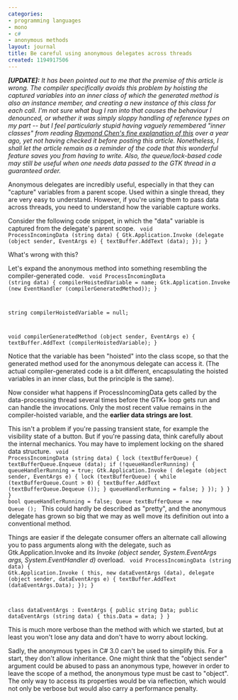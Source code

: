 ```yaml
---
categories:
- programming languages
- mono
- c#
- anonymous methods
layout: journal
title: Be careful using anonymous delegates across threads
created: 1194917506
---
```

<em><strong>[UPDATE]:</strong> It has been pointed out to me that the premise of this article is wrong. The compiler specifically avoids this problem by hoisting the captured variables into an inner class of which the generated method is also an instance member, and creating a new instance of this class for each call. I'm not sure what bug I ran into that causes the behaviour I denounced, or whether it was simply sloppy handling of reference types on my part -- but I feel particularly stupid having vaguely remembered "inner classes" from reading <a href="http://blogs.msdn.com/oldnewthing/archive/2006/08/02/686456.aspx">Raymond Chen's fine explanation of this</a> over a year ago, yet not having checked it before posting this article. Nonetheless, I shall let the article remain as a reminder of the code that this wonderful feature saves you from having to write. Also, the queue/lock-based code may still be useful when one needs data passed to the GTK thread in a guaranteed order. </em>

Anonymous delegates are incredibly useful, especially in that they can "capture" variables from a parent scope. Used within a single thread, they are very easy to understand. However, if you're using them to pass data across threads, you need to understand how the variable capture works.

Consider the following code snippet, in which the "data" variable is captured from the delegate's parent scope.
<code lang="csharp">
void ProcessIncomingData (string data)
{
	Gtk.Application.Invoke (delegate (object sender, EventArgs e) {
			textBuffer.AddText (data);
		});
}
</code>

What's wrong with this?
<!--break-->
Let's expand the anonymous method into something resembling the compiler-generated code.
<code lang="csharp">
void ProcessIncomingData (string data)
{
	compilerHoistedVariable = name;
	Gtk.Application.Invoke (new EventHandler (compilerGeneratedMethod));
}

string compilerHoistedVariable = null;

void compilerGeneratedMethod (object sender, EventArgs e)
{
	textBuffer.AddText (compilerHoistedVariable);
}
</code>

Notice that the variable has been "hoisted" into the class scope, so that the generated method used for the anonymous delegate can access it. (The actual compiler-generated code is a bit different, encapsulating the hoisted variables in an inner class, but the principle is the same).

Now consider what happens if ProcessIncomingData gets called by the data-processing thread several times before the GTK+ loop gets run and can handle the invocations. Only the most recent value remains in the compiler-hoisted variable, and the <strong>earlier data strings are lost</strong>.

This isn't a problem if you're passing transient state, for example the visibility state of a button. But if you're passing data, think carefully about the internal mechanics. You may have to implement locking on the shared data structure.
<code lang="csharp">
void ProcessIncomingData (string data)
{
	lock (textBufferQueue) {
		textBufferQueue.Enqueue (data);
		if (!queueHandlerRunning) {
			queueHandlerRunning = true;
			Gtk.Application.Invoke (
				delegate (object sender, EventArgs e) {
					lock (textBufferQueue) {
						while (textBufferQueue.Count > 0) {
							textBuffer.AddText (textBufferQueue.Dequeue ());
						}
						queueHandlerRunning = false;
					}
				});
		}
	}
}
bool queueHandlerRunning = false;
Queue<string> textBufferQueue = new Queue<string> ();
</code>
This could hardly be described as "pretty", and the anonymous delegate has grown so big that we may as well move its definition out into a conventional method.

Things are easier if the delegate consumer offers an alternate call allowing you to pass arguments along with the delegate, such as Gtk.Application.Invoke and its <em>Invoke (object sender, System.EventArgs args, System.EventHandler d)</em> overload.
<code lang="csharp">
void ProcessIncomingData (string data)
{
	Gtk.Application.Invoke (
		this,
		new dataEventArgs (data),
		delegate (object sender, dataEventArgs e) {
			textBuffer.AddText (dataEventArgs.Data);
		});
}

class dataEventArgs : EventArgs
{
	public string Data;
	public dataEventArgs (string data)
	{
		this.Data = data;
	}
}
</code>

This is much more verbose than the method with which we started, but at least you won't lose any data and don't have to worry about locking.

Sadly, the anonymous types in C# 3.0 can't be used to simplify this. For a start, they don't allow inheritance. One might think that the "object sender" argument could be abused to pass an anonymous type, however in order to leave the scope of a method, the anonymous type must be cast to "object". The only way to access its properties would be via reflection, which would not only be verbose but would also carry a performance penalty.

